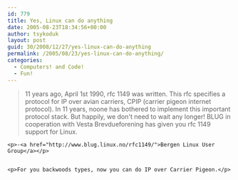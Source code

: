```yaml
---
id: 779
title: Yes, Linux can do anything
date: 2005-08-23T18:34:56+00:00
author: tsykoduk
layout: post
guid: 30/2008/12/27/yes-linux-can-do-anything
permalink: /2005/08/23/yes-linux-can-do-anything/
categories:
  - Computers! and Code!
  - Fun!
---
```

<blockquote>11 years ago, April 1st 1990, rfc 1149 was written. This rfc specifies a protocol for IP over avian carriers, <span class="caps">CPIP</span> (carrier pigeon internet protocol). In 11 years, noone has bothered to implement this important protocol stack. But happily, we don't need to wait any longer! <span class="caps">BLUG</span> in cooperation with Vesta Brevdueforening has given you rfc 1149 support for Linux.</blockquote>

	<p>-<a href="http://www.blug.linux.no/rfc1149/">Bergen Linux User Group</a></p>


	<p>For you backwoods types, now you can do IP over Carrier Pigeon.</p>